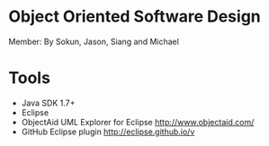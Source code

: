 # Object Oriented Software Design
Member: By Sokun, Jason, Siang and Michael

# Tools
- Java SDK 1.7+
- Eclipse
- ObjectAid UML Explorer for Eclipse http://www.objectaid.com/
- GitHub Eclipse plugin http://eclipse.github.io/v
